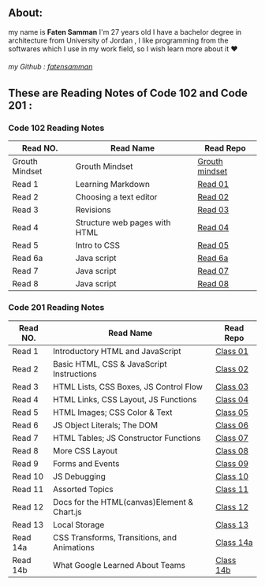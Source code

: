 

## About:
my name is **Faten Samman** I'm 27 years old I have a bachelor degree in architecture from University of Jordan , I like programming from the softwares which I use in my work field, so I wish learn more about it :heart:
###### my Github : [fatensamman](https://github.com/Fatensamman)

## These are Reading Notes of Code 102 and Code 201 :

### **Code 102** Reading Notes 

 |    Read NO.    |                  Read Name                |            Read Repo          |
 |----------------|-------------------------------------------|-------------------------------|
 | Grouth Mindset |               Grouth Mindset              |[Grouth mindset](Code102/gm.md)|
 |     Read 1     |              Learning Markdown            |  [Read 01](Code102/Read1.md)  |
 |     Read 2     |            Choosing a text editor         |  [Read 02](Code102/Read2.md)  |
 |     Read 3     |                  Revisions                |  [Read 03](Code102/Read3.md)  |
 |     Read 4     |         Structure web pages with HTML     |  [Read 04](Code102/Read4.md)  |
 |     Read 5     |                 Intro to CSS              |  [Read 05](Code102/Read5.md)  |
 |    Read 6a     |                 Java script               | [Read 6a](Code102/Read6a.md)  |
 |     Read 7     |                 Java script               |  [Read 07](Code102/Read7.md)  |
 |     Read 8     |                 Java script               |  [Read 08](Code102/Read8.md)  |

### **Code 201** Reading Notes 


 |    Read NO.    |                 Read Name                 |            Read Repo           |
 |----------------|-------------------------------------------|--------------------------------|
 |     Read 1     |      Introductory HTML and JavaScript     |[Class 01](Code201/class-01.md) |
 |     Read 2     | Basic HTML, CSS & JavaScript Instructions | [Class 02](Code201/class-02.md)|
 |     Read 3     |   HTML Lists, CSS Boxes, JS Control Flow  |[Class 03](Code201/class-03.md) |
 |     Read 4     |   HTML Links, CSS Layout, JS Functions    |[Class 04](Code201/class-04.md) |
 |     Read 5     |       HTML Images; CSS Color & Text       |  [Class 05](Code201/Read5.md)  |
 |     Read 6     |        JS Object Literals; The DOM        |  [Class 06](Code201/Read6.md)  |
 |     Read 7     |   HTML Tables; JS Constructor Functions   |  [Class 07](Code201/Read7.md)  |
 |     Read 8     |               More CSS Layout             |  [Class 08](Code201/Read8.md)  |
 |     Read 9     |              Forms and Events             |  [Class 09](Code201/Read9.md)  |
 |     Read 10    |                JS Debugging               |  [Class 10](Code201/Read10.md) |
 |     Read 11    |              Assorted Topics              |  [Class 11](Code201/Read11.md) |
 |     Read 12    |Docs for the HTML(canvas)Element & Chart.js|  [Class 12](Code201/Read12.md) |
 |     Read 13    |               Local Storage               |  [Class 13](Code201/Read13.md) |
 |    Read 14a    |CSS Transforms, Transitions, and Animations| [Class 14a](Code201/Read14a.md)|
 |    Read 14b    |      What Google Learned About Teams      | [Class 14b](Code201/Read14b.md)|